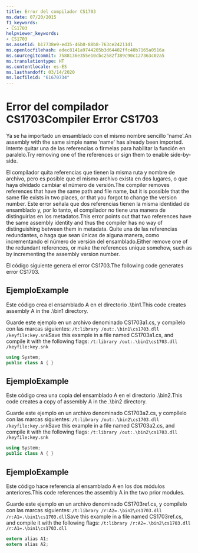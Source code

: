```yaml
---
title: Error del compilador CS1703
ms.date: 07/20/2015
f1_keywords:
- CS1703
helpviewer_keywords:
- CS1703
ms.assetid: b17738e9-ed35-46b0-88b8-763ce24211d1
ms.openlocfilehash: edec8141a9744205b3d64402ffc40b7165a0516a
ms.sourcegitcommit: 7588136e355e10cbc2582f389c90c127363c02a5
ms.translationtype: HT
ms.contentlocale: es-ES
ms.lasthandoff: 03/14/2020
ms.locfileid: "61670734"
---
```

# <a name="compiler-error-cs1703"></a><span data-ttu-id="1d809-102">Error del compilador CS1703</span><span class="sxs-lookup"><span data-stu-id="1d809-102">Compiler Error CS1703</span></span>
<span data-ttu-id="1d809-103">Ya se ha importado un ensamblado con el mismo nombre sencillo 'name'.</span><span class="sxs-lookup"><span data-stu-id="1d809-103">An assembly with the same simple name 'name' has already been imported.</span></span> <span data-ttu-id="1d809-104">Intente quitar una de las referencias o fírmelas para habilitar la función en paralelo.</span><span class="sxs-lookup"><span data-stu-id="1d809-104">Try removing one of the references or sign them to enable side-by-side.</span></span>  
  
 <span data-ttu-id="1d809-105">El compilador quita referencias que tienen la misma ruta y nombre de archivo, pero es posible que el mismo archivo exista en dos lugares, o que haya olvidado cambiar el número de versión.</span><span class="sxs-lookup"><span data-stu-id="1d809-105">The compiler removes references that have the same path and file name, but it is possible that the same file exists in two places, or that you forgot to change the version number.</span></span> <span data-ttu-id="1d809-106">Este error señala que dos referencias tienen la misma identidad de ensamblado y, por lo tanto, el compilador no tiene una manera de distinguirlas en los metadatos.</span><span class="sxs-lookup"><span data-stu-id="1d809-106">This error points out that two references have the same assembly identity and thus the compiler has no way of distinguishing between them in metadata.</span></span> <span data-ttu-id="1d809-107">Quite una de las referencias redundantes, o haga que sean únicas de alguna manera, como incrementando el número de versión del ensamblado.</span><span class="sxs-lookup"><span data-stu-id="1d809-107">Either remove one of the redundant references, or make the references unique somehow, such as by incrementing the assembly version number.</span></span>  
  
 <span data-ttu-id="1d809-108">El código siguiente genera el error CS1703.</span><span class="sxs-lookup"><span data-stu-id="1d809-108">The following code generates error CS1703.</span></span>  
  
## <a name="example"></a><span data-ttu-id="1d809-109">Ejemplo</span><span class="sxs-lookup"><span data-stu-id="1d809-109">Example</span></span>  
 <span data-ttu-id="1d809-110">Este código crea el ensamblado A en el directorio .\bin1.</span><span class="sxs-lookup"><span data-stu-id="1d809-110">This code creates assembly A in the .\bin1 directory.</span></span>  
  
 <span data-ttu-id="1d809-111">Guarde este ejemplo en un archivo denominado CS1703a1.cs, y compílelo con las marcas siguientes: `/t:library /out:.\bin1\cs1703.dll /keyfile:key.snk`</span><span class="sxs-lookup"><span data-stu-id="1d809-111">Save this example in a file named CS1703a1.cs, and compile it with the following flags: `/t:library /out:.\bin1\cs1703.dll /keyfile:key.snk`</span></span>  
  
```csharp  
using System;  
public class A { }  
```  
  
## <a name="example"></a><span data-ttu-id="1d809-112">Ejemplo</span><span class="sxs-lookup"><span data-stu-id="1d809-112">Example</span></span>  
 <span data-ttu-id="1d809-113">Este código crea una copia del ensamblado A en el directorio .\bin2.</span><span class="sxs-lookup"><span data-stu-id="1d809-113">This code creates a copy of assembly A in the .\bin2 directory.</span></span>  
  
 <span data-ttu-id="1d809-114">Guarde este ejemplo en un archivo denominado CS1703a2.cs, y compílelo con las marcas siguientes: `/t:library /out:.\bin2\cs1703.dll /keyfile:key.snk`</span><span class="sxs-lookup"><span data-stu-id="1d809-114">Save this example in a file named CS1703a2.cs, and compile it with the following flags: `/t:library /out:.\bin2\cs1703.dll /keyfile:key.snk`</span></span>  
  
```csharp  
using System;  
public class A { }  
```  
  
## <a name="example"></a><span data-ttu-id="1d809-115">Ejemplo</span><span class="sxs-lookup"><span data-stu-id="1d809-115">Example</span></span>  
 <span data-ttu-id="1d809-116">Este código hace referencia al ensamblado A en los dos módulos anteriores.</span><span class="sxs-lookup"><span data-stu-id="1d809-116">This code references the assembly A in the two prior modules.</span></span>  
  
 <span data-ttu-id="1d809-117">Guarde este ejemplo en un archivo denominado CS1703ref.cs, y compílelo con las marcas siguientes: `/t:library /r:A2=.\bin2\cs1703.dll /r:A1=.\bin1\cs1703.dll`</span><span class="sxs-lookup"><span data-stu-id="1d809-117">Save this example in a file named CS1703ref.cs, and compile it with the following flags: `/t:library /r:A2=.\bin2\cs1703.dll /r:A1=.\bin1\cs1703.dll`</span></span>  
  
```csharp  
extern alias A1;  
extern alias A2;  
```
